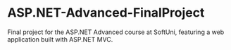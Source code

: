 # ASP.NET-Advanced-FinalProject
Final project for the ASP.NET Advanced course at SoftUni, featuring a web application built with ASP.NET MVC.
